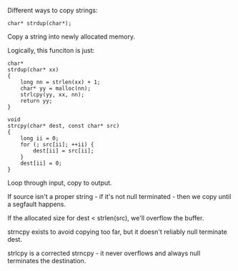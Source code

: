 
Different ways to copy strings:

```
char* strdup(char*);
```

Copy a string into newly allocated memory.

Logically, this funciton is just:

```
char*
strdup(char* xx)
{
    long nn = strlen(xx) + 1;
    char* yy = malloc(nn);
    strlcpy(yy, xx, nn);
    return yy;
}
```


```
void
strcpy(char* dest, const char* src)
{
    long ii = 0;
    for (; src[ii]; ++ii) {
        dest[ii] = src[ii];
    }
    dest[ii] = 0;
}
```

Loop through input, copy to output.

If source isn't a proper string - if it's not null terminated - then we copy
until a segfault happens.

If the allocated size for dest < strlen(src), we'll overflow the buffer.

strncpy exists to avoid copying too far, but it doesn't reliably null terminate
dest.

strlcpy is a corrected strncpy - it never overflows and always null terminates
the destination.


